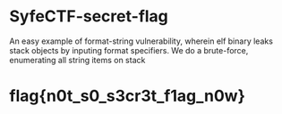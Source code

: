 # SyfeCTF-secret-flag

An easy example of format-string vulnerability, wherein elf binary leaks stack objects by inputing format specifiers. We do a brute-force, enumerating all string items on stack

# flag{n0t_s0_s3cr3t_f1ag_n0w}


